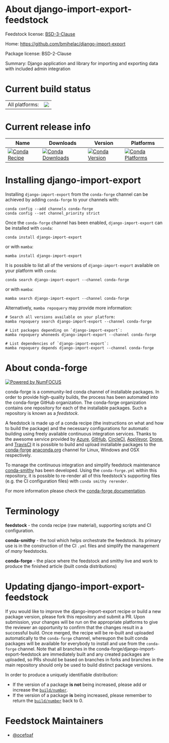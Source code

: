 About django-import-export-feedstock
====================================

Feedstock license: [BSD-3-Clause](https://github.com/conda-forge/django-import-export-feedstock/blob/main/LICENSE.txt)

Home: https://github.com/bmihelac/django-import-export

Package license: BSD-2-Clause

Summary: Django application and library for importing and exporting data with included admin integration

Current build status
====================


<table><tr><td>All platforms:</td>
    <td>
      <a href="https://dev.azure.com/conda-forge/feedstock-builds/_build/latest?definitionId=3830&branchName=main">
        <img src="https://dev.azure.com/conda-forge/feedstock-builds/_apis/build/status/django-import-export-feedstock?branchName=main">
      </a>
    </td>
  </tr>
</table>

Current release info
====================

| Name | Downloads | Version | Platforms |
| --- | --- | --- | --- |
| [![Conda Recipe](https://img.shields.io/badge/recipe-django--import--export-green.svg)](https://anaconda.org/conda-forge/django-import-export) | [![Conda Downloads](https://img.shields.io/conda/dn/conda-forge/django-import-export.svg)](https://anaconda.org/conda-forge/django-import-export) | [![Conda Version](https://img.shields.io/conda/vn/conda-forge/django-import-export.svg)](https://anaconda.org/conda-forge/django-import-export) | [![Conda Platforms](https://img.shields.io/conda/pn/conda-forge/django-import-export.svg)](https://anaconda.org/conda-forge/django-import-export) |

Installing django-import-export
===============================

Installing `django-import-export` from the `conda-forge` channel can be achieved by adding `conda-forge` to your channels with:

```
conda config --add channels conda-forge
conda config --set channel_priority strict
```

Once the `conda-forge` channel has been enabled, `django-import-export` can be installed with `conda`:

```
conda install django-import-export
```

or with `mamba`:

```
mamba install django-import-export
```

It is possible to list all of the versions of `django-import-export` available on your platform with `conda`:

```
conda search django-import-export --channel conda-forge
```

or with `mamba`:

```
mamba search django-import-export --channel conda-forge
```

Alternatively, `mamba repoquery` may provide more information:

```
# Search all versions available on your platform:
mamba repoquery search django-import-export --channel conda-forge

# List packages depending on `django-import-export`:
mamba repoquery whoneeds django-import-export --channel conda-forge

# List dependencies of `django-import-export`:
mamba repoquery depends django-import-export --channel conda-forge
```


About conda-forge
=================

[![Powered by
NumFOCUS](https://img.shields.io/badge/powered%20by-NumFOCUS-orange.svg?style=flat&colorA=E1523D&colorB=007D8A)](https://numfocus.org)

conda-forge is a community-led conda channel of installable packages.
In order to provide high-quality builds, the process has been automated into the
conda-forge GitHub organization. The conda-forge organization contains one repository
for each of the installable packages. Such a repository is known as a *feedstock*.

A feedstock is made up of a conda recipe (the instructions on what and how to build
the package) and the necessary configurations for automatic building using freely
available continuous integration services. Thanks to the awesome service provided by
[Azure](https://azure.microsoft.com/en-us/services/devops/), [GitHub](https://github.com/),
[CircleCI](https://circleci.com/), [AppVeyor](https://www.appveyor.com/),
[Drone](https://cloud.drone.io/welcome), and [TravisCI](https://travis-ci.com/)
it is possible to build and upload installable packages to the
[conda-forge](https://anaconda.org/conda-forge) [anaconda.org](https://anaconda.org/)
channel for Linux, Windows and OSX respectively.

To manage the continuous integration and simplify feedstock maintenance
[conda-smithy](https://github.com/conda-forge/conda-smithy) has been developed.
Using the ``conda-forge.yml`` within this repository, it is possible to re-render all of
this feedstock's supporting files (e.g. the CI configuration files) with ``conda smithy rerender``.

For more information please check the [conda-forge documentation](https://conda-forge.org/docs/).

Terminology
===========

**feedstock** - the conda recipe (raw material), supporting scripts and CI configuration.

**conda-smithy** - the tool which helps orchestrate the feedstock.
                   Its primary use is in the construction of the CI ``.yml`` files
                   and simplify the management of *many* feedstocks.

**conda-forge** - the place where the feedstock and smithy live and work to
                  produce the finished article (built conda distributions)


Updating django-import-export-feedstock
=======================================

If you would like to improve the django-import-export recipe or build a new
package version, please fork this repository and submit a PR. Upon submission,
your changes will be run on the appropriate platforms to give the reviewer an
opportunity to confirm that the changes result in a successful build. Once
merged, the recipe will be re-built and uploaded automatically to the
`conda-forge` channel, whereupon the built conda packages will be available for
everybody to install and use from the `conda-forge` channel.
Note that all branches in the conda-forge/django-import-export-feedstock are
immediately built and any created packages are uploaded, so PRs should be based
on branches in forks and branches in the main repository should only be used to
build distinct package versions.

In order to produce a uniquely identifiable distribution:
 * If the version of a package **is not** being increased, please add or increase
   the [``build/number``](https://docs.conda.io/projects/conda-build/en/latest/resources/define-metadata.html#build-number-and-string).
 * If the version of a package **is** being increased, please remember to return
   the [``build/number``](https://docs.conda.io/projects/conda-build/en/latest/resources/define-metadata.html#build-number-and-string)
   back to 0.

Feedstock Maintainers
=====================

* [@ocefpaf](https://github.com/ocefpaf/)

